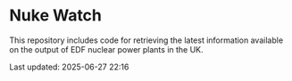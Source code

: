 # Nuke Watch

This repository includes code for retrieving the latest information available on the output of EDF nuclear power plants in the UK.

Last updated: 2025-06-27 22:16